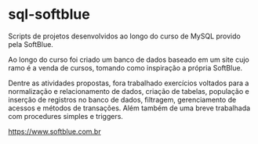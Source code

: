 # sql-softblue


Scripts de projetos desenvolvidos ao longo do curso de MySQL provido pela SoftBlue.

Ao longo do curso foi criado um banco de dados baseado em um site cujo ramo é a venda de cursos, tomando como inspiração a própria SoftBlue.

Dentre as atividades propostas, fora trabalhado exercícios voltados para a normalização e relacionamento de dados, criação de tabelas, população e inserção de registros no banco de dados, filtragem, gerenciamento de acessos e métodos de transações. Além também de uma breve trabalhada com procedures simples e triggers.

https://www.softblue.com.br
